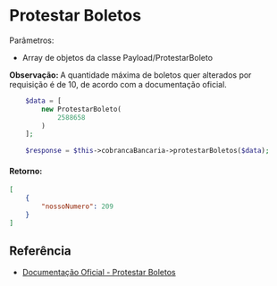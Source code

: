 # Protestar Boletos

Parâmetros:
- Array de objetos da classe Payload/ProtestarBoleto

<b>Observação: </b>A quantidade máxima de boletos quer alterados por requisição é de 10, de acordo com a documentação oficial.

```php
    $data = [
        new ProtestarBoleto(
            2588658
        )
    ];
    
    $response = $this->cobrancaBancaria->protestarBoletos($data);
```

#### Retorno:

```json
[
    {
        "nossoNumero": 209
    }
]
```

## Referência

- [Documentação Oficial - Protestar Boletos](https://documenter.getpostman.com/view/20565799/Uzs6yNhe#bd4bef2d-ab63-41ed-acaf-7d5d0400b4af)